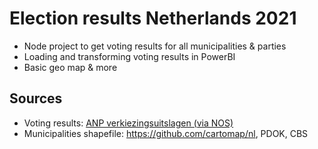 # Election results Netherlands 2021

- Node project to get voting results for all municipalities & parties
- Loading and transforming voting results in PowerBI
- Basic geo map & more

## Sources

- Voting results: [ANP verkiezingsuitslagen (via NOS)](https://nos.nl/collectie/13860/artikel/2373037)
- Municipalities shapefile: https://github.com/cartomap/nl, PDOK, CBS